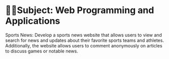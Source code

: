 # 🧑‍💻Subject: Web Programming and Applications
Sports News: Develop a sports news website that allows users to view and search for news and updates about their favorite sports teams and athletes. Additionally, the website allows users to comment anonymously on articles to discuss games or notable news.
